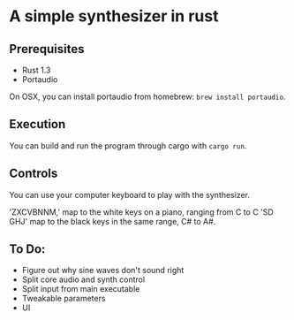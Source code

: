 # A simple synthesizer in rust

## Prerequisites
 - Rust 1.3
 - Portaudio

On OSX, you can install portaudio from homebrew: `brew install portaudio`.

## Execution

You can build and run the program through cargo with `cargo run`.

## Controls

You can use your computer keyboard to play with the synthesizer.

'ZXCVBNNM,' map to the white keys on a piano, ranging from C to C
'SD GHJ' map to the black keys in the same range, C# to A#.

## To Do:

 - Figure out why sine waves don't sound right
 - Split core audio and synth control
 - Split input from main executable
 - Tweakable parameters
 - UI
